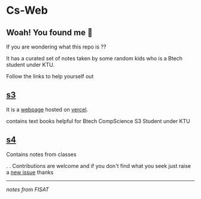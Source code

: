 # Cs-Web


## Woah! You found me 👋
If you are wondering what this repo is ?? 

It has a curated set of notes taken by some random kids who is a Btech student under KTU.

Follow the links to help yourself out

## [s3](./sem3/)

It is a [webpage](http://cslavia.us/) hosted on [vercel](https://vercel.com/).

contains text books helpful for Btech CompScience S3 Student under KTU

## [s4](./Sem%204)

Contains notes from classes


. . Contributions are welcome and if you don't find what you seek just raise a [new issue](https://github.com/Co-Science/Cs-Web/issues) thanks
 



******************************************************************************
_notes from FISAT_

